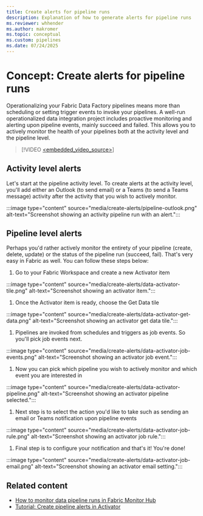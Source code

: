 ```yaml
---
title: Create alerts for pipeline runs
description: Explanation of how to generate alerts for pipeline runs
ms.reviewer: whhender
ms.author: makromer
ms.topic: conceptual
ms.custom: pipelines
ms.date: 07/24/2025
---
```


# Concept: Create alerts for pipeline runs

Operationalizing your Fabric Data Factory pipelines means more than scheduling or setting trigger events to invoke your pipelines. A well-run operationalized data integration project includes proactive monitoring and alerting upon pipeline events, mainly succeed and failed. This allows you to actively monitor the health of your pipelines both at the activity level and the pipeline level.

> [!VIDEO [<embedded_video_source>](https://learn.microsoft.com/_themes/docs.theme/master/en-us/_themes/global/video-embed-one-stream.html?id=3410e513-faef-4b15-8a46-7487a8086f85)]

## Activity level alerts

Let's start at the pipeline activity level. To create alerts at the activity level, you'll add either an Outlook (to send email) or a Teams (to send a Teams message) activity after the activity that you wish to actively monitor.

:::image type="content" source="media/create-alerts/pipeline-outlook.png" alt-text="Screenshot showing an activity pipeline run with an alert.":::

## Pipeline level alerts

Perhaps you'd rather actively monitor the entirety of your pipeline (create, delete, update) or the status of the pipeline run (succeed, fail). That's very easy in Fabric as well. You can follow these steps below:

1. Go to your Fabric Workspace and create a new Activator item

:::image type="content" source="media/create-alerts/data-activator-tile.png" alt-text="Screenshot showing an activator item.":::

1. Once the Activator item is ready, choose the Get Data tile

:::image type="content" source="media/create-alerts/data-activator-get-data.png" alt-text="Screenshot showing an activator get data tile."::: 

1. Pipelines are invoked from schedules and triggers as job events. So you'll pick job events next.

:::image type="content" source="media/create-alerts/data-activator-job-events.png" alt-text="Screenshot showing an activator job event.":::

1. Now you can pick which pipeline you wish to actively monitor and which event you are interested in

:::image type="content" source="media/create-alerts/data-activator-pipeline.png" alt-text="Screenshot showing an activator pipeline selected.":::

1. Next step is to select the action you'd like to take such as sending an email or Teams notification upon pipeline events

:::image type="content" source="media/create-alerts/data-activator-job-rule.png" alt-text="Screenshot showing an activator job rule.":::

1. Final step is to configure your notification and that's it! You're done!

:::image type="content" source="media/create-alerts/data-activator-job-email.png" alt-text="Screenshot showing an activator email setting.":::


## Related content

- [How to monitor data pipeline runs in Fabric Monitor Hub](monitor-pipeline-runs.md)
- [Tutorial: Create pipeline alerts in Activator](../real-time-intelligence/data-activator/activator-tutorial.md)
